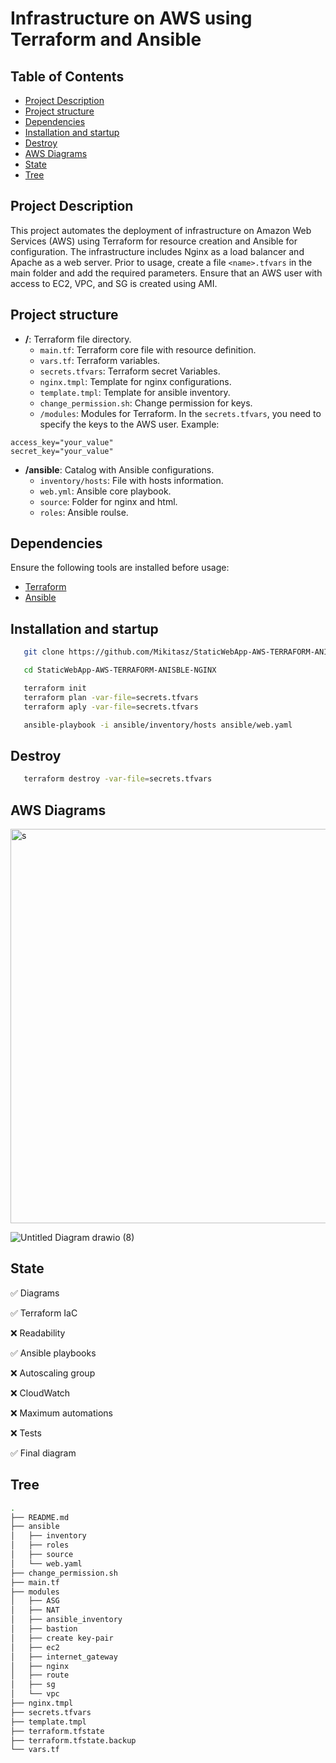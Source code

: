 # Infrastructure on AWS using Terraform and Ansible

## Table of Contents

- [Project Description](#project-description)
- [Project structure](#project-structure)
- [Dependencies](#dependencies)
- [Installation and startup](#installation-and-startup)
- [Destroy](#destroy)
- [AWS Diagrams](#aws-diagrams)
- [State](#state)
- [Tree](#tree)

## Project Description

This project automates the deployment of infrastructure on Amazon Web Services (AWS) using Terraform for resource creation and Ansible for configuration. The infrastructure includes Nginx as a load balancer and Apache as a web server. Prior to usage, create a file `<name>.tfvars` in the main folder and add the required parameters. Ensure that an AWS user with access to EC2, VPC, and SG is created using AMI.
## Project structure

- **/**: Terraform file directory.
  - `main.tf`: Terraform core file with resource definition.
  - `vars.tf`: Terraform variables.
  - `secrets.tfvars`: Terraform secret Variables.
  - `nginx.tmpl`: Template for nginx configurations.
  - `template.tmpl`: Template for ansible inventory.
  - `change_permission.sh`: Change permission for keys.
  - `/modules`: Modules for Terraform.
    In the `secrets.tfvars`, you need to specify the keys to the AWS user.
    Example:

```
access_key="your_value"
secret_key="your_value"
```

- **/ansible**: Catalog with Ansible configurations.
  - `inventory/hosts`: File with hosts information.
  - `web.yml`: Ansible core playbook.
  - `source`: Folder for nginx and html.
  - `roles`: Ansible roulse.

## Dependencies

Ensure the following tools are installed before usage:

- [Terraform](https://www.terraform.io/)
- [Ansible](https://www.ansible.com/)

## Installation and startup

```bash
   git clone https://github.com/Mikitasz/StaticWebApp-AWS-TERRAFORM-ANISBLE-NGINX
```

```bash
   cd StaticWebApp-AWS-TERRAFORM-ANISBLE-NGINX
```

```bash
   terraform init
   terraform plan -var-file=secrets.tfvars
   terraform aply -var-file=secrets.tfvars
```

```bash
   ansible-playbook -i ansible/inventory/hosts ansible/web.yaml 
```

## Destroy

```bash
   terraform destroy -var-file=secrets.tfvars
```

## AWS Diagrams

<img width="631" alt="s" src="https://github.com/Mikitasz/StaticWebApp-AWS-TERRAFORM-ANISBLE-NGINX/assets/94795099/24133ce8-8594-4b13-8260-8134d0e65389">

![Untitled Diagram drawio (8)](https://github.com/Mikitasz/StaticWebApp-AWS-TERRAFORM-ANISBLE-NGINX/assets/94795099/b256735d-f08f-4a0a-becf-343687a3d2aa)

## State

✅ Diagrams

✅ Terraform IaC

❌ Readability

✅ Ansible playbooks

❌ Autoscaling group

❌ CloudWatch

❌ Maximum automations

❌ Tests

✅ Final diagram

## Tree

```bash
.
├── README.md
├── ansible
│   ├── inventory
│   ├── roles
│   ├── source
│   └── web.yaml
├── change_permission.sh
├── main.tf
├── modules
│   ├── ASG
│   ├── NAT
│   ├── ansible_inventory
│   ├── bastion
│   ├── create key-pair
│   ├── ec2
│   ├── internet_gateway
│   ├── nginx
│   ├── route
│   ├── sg
│   └── vpc
├── nginx.tmpl
├── secrets.tfvars
├── template.tmpl
├── terraform.tfstate
├── terraform.tfstate.backup
└── vars.tf
```
